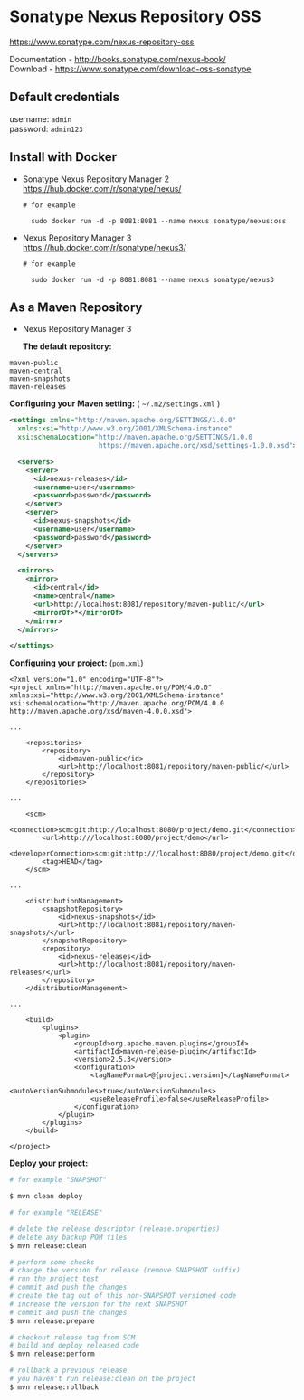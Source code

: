 # Sonatype Nexus Repository OSS

https://www.sonatype.com/nexus-repository-oss

Documentation - http://books.sonatype.com/nexus-book/  
Download - https://www.sonatype.com/download-oss-sonatype  

## **Default credentials**
username: `admin`  
password: `admin123`  

## **Install with Docker**

* Sonatype Nexus Repository Manager 2
  https://hub.docker.com/r/sonatype/nexus/
  ```
  # for example

	sudo docker run -d -p 8081:8081 --name nexus sonatype/nexus:oss
  ```

* Nexus Repository Manager 3
  https://hub.docker.com/r/sonatype/nexus3/
  ```
  # for example

	sudo docker run -d -p 8081:8081 --name nexus sonatype/nexus3
  ```

## **As a Maven Repository**

* Nexus Repository Manager 3

  **The default repository:**

```
maven-public
maven-central
maven-snapshots
maven-releases
```

  **Configuring your Maven setting:** ( `~/.m2/settings.xml` )

```xml
<settings xmlns="http://maven.apache.org/SETTINGS/1.0.0"
  xmlns:xsi="http://www.w3.org/2001/XMLSchema-instance"
  xsi:schemaLocation="http://maven.apache.org/SETTINGS/1.0.0
                      https://maven.apache.org/xsd/settings-1.0.0.xsd">

  <servers>
    <server>
      <id>nexus-releases</id>
      <username>user</username>
      <password>password</password>
    </server>
    <server>
      <id>nexus-snapshots</id>
      <username>user</username>
      <password>password</password>
    </server>
  </servers>

  <mirrors>
    <mirror>
      <id>central</id>
      <name>central</name>
      <url>http://localhost:8081/repository/maven-public/</url>
      <mirrorOf>*</mirrorOf>
    </mirror>
  </mirrors>

</settings>
```

  **Configuring your project:** (`pom.xml`)

```
<?xml version="1.0" encoding="UTF-8"?>
<project xmlns="http://maven.apache.org/POM/4.0.0" xmlns:xsi="http://www.w3.org/2001/XMLSchema-instance" xsi:schemaLocation="http://maven.apache.org/POM/4.0.0 http://maven.apache.org/xsd/maven-4.0.0.xsd">

...

	<repositories>
		<repository>
			<id>maven-public</id>
			<url>http://localhost:8081/repository/maven-public/</url>
		</repository>
	</repositories>

...

	<scm>
		<connection>scm:git:http://localhost:8080/project/demo.git</connection>
		<url>http:///localhost:8080/project/demo</url>
		<developerConnection>scm:git:http:///localhost:8080/project/demo.git</developerConnection>
		<tag>HEAD</tag>
	</scm>

...

	<distributionManagement>
		<snapshotRepository>
			<id>nexus-snapshots</id>
			<url>http://localhost:8081/repository/maven-snapshots/</url>
		</snapshotRepository>
		<repository>
			<id>nexus-releases</id>
			<url>http://localhost:8081/repository/maven-releases/</url>
		</repository>
	</distributionManagement>

...

	<build>
		<plugins>
			<plugin>
				<groupId>org.apache.maven.plugins</groupId>
				<artifactId>maven-release-plugin</artifactId>
				<version>2.5.3</version>
				<configuration>
					<tagNameFormat>@{project.version}</tagNameFormat>
					<autoVersionSubmodules>true</autoVersionSubmodules>
					<useReleaseProfile>false</useReleaseProfile>
				</configuration>
			</plugin>
		</plugins>
	</build>

</project>
```

  **Deploy your project:**

```bash
# for example "SNAPSHOT"

$ mvn clean deploy

# for example "RELEASE"

# delete the release descriptor (release.properties)
# delete any backup POM files
$ mvn release:clean

# perform some checks
# change the version for release (remove SNAPSHOT suffix)
# run the project test
# commit and push the changes
# create the tag out of this non-SNAPSHOT versioned code
# increase the version for the next SNAPSHOT
# commit and push the changes
$ mvn release:prepare

# checkout release tag from SCM
# build and deploy released code
$ mvn release:perform

# rollback a previous release
# you haven't run release:clean on the project
$ mvn release:rollback
```
